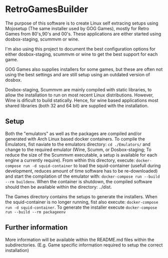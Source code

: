 # RetroGamesBuilder

The purpose of this software is to create Linux self extracing setups using Mojosetup (The same installer used by GOG Games), mostly for Retro Games from 80's,90's and 00's. These applications are either started using dosbox-staging, scummvm or wine.

I'm also using this project to document the best configuration options for either dosbox-staging, scummvm or wine to get the best support for each game.

GOG Games also supplies installers for some games, but these are often not using the best settings and are still setup using an outdated version of dosbox.

Dosbox-staging, Scummvm are mainly compiled with static libraries, to allow the installation to run on most recent Linux distributions. However, Wine is dificult to build statically. Hence, for wine based applications most shared libraries (both 32 and 64 bit) are supplied with the installation.

## Setup
Both the "emulators" as well as the packages are compiled and/or generated with Arch Linux based docker containers.
To compile the Emulators, fist naviate to the emulators directory: `cd ./Emulators/` and change to the required emulator (Wine, Scumm, or Dosbox-staging; To reduce the size of the Scummvm executable, a setup is available for each engine a currently require). From within this directory, execute: `docker-compose run -d squid-container` to load the squid-container (usefull during development, reduces amount of time software has to be re-downloaded) and start the compilation of the emulator with: `docker-compose run --build --rm buildenv`. When the container is shutdown, the compiled software should then be available within the directory: ../dist.

The Games directory contains the setups to generate the installers. When the squid-container is no longer running, fist also execute: `docker-compose run -d squid-container`. To generate the installer execute `docker-compose run --build --rm packageenv`

## Further information
More information will be available within the README.md files within the subdirectories. (E.g. Game specific information required to setup the correct installation)